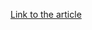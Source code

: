 [Link to the article](https://fortinet.com/blog/threat-research/fake-purchase-order-used-to-deliver-agent-tesla)
